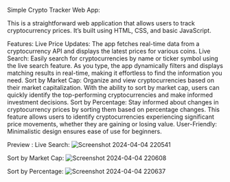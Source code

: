 Simple Crypto Tracker Web App:

This is a straightforward web application that allows users to track cryptocurrency prices. It’s built using HTML, CSS, and basic JavaScript.

Features:
Live Price Updates: The app fetches real-time data from a cryptocurrency API and displays the latest prices for various coins.
Live Search: Easily search for cryptocurrencies by name or ticker symbol using the live search feature. As you type, the app dynamically filters and displays matching results in real-time, making it effortless to find the information you need.
Sort by Market Cap: Organize and view cryptocurrencies based on their market capitalization. With the ability to sort by market cap, users can quickly identify the top-performing cryptocurrencies and make informed investment decisions.
Sort by Percentage: Stay informed about changes in cryptocurrency prices by sorting them based on percentage changes. This feature allows users to identify cryptocurrencies experiencing significant price movements, whether they are gaining or losing value.
User-Friendly: Minimalistic design ensures ease of use for beginners.

Preview : 
Live Search:
![Screenshot 2024-04-04 220541](https://github.com/Jeba3210/Crypto_Tracker/assets/137270674/efd0a982-fc51-45d6-878a-f526a2bdf455)


Sort by Market Cap:
![Screenshot 2024-04-04 220608](https://github.com/Jeba3210/Crypto_Tracker/assets/137270674/5f187d53-0918-4724-9100-cbe3eae7f656)


Sort by Percentage: 
![Screenshot 2024-04-04 220637](https://github.com/Jeba3210/Crypto_Tracker/assets/137270674/1645bfe1-02d1-4c47-acd0-20ef73b70ebb)

